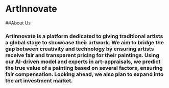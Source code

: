# ArtInnovate
##About Us
### ArtInnovate is a platform dedicated to giving traditional artists a global stage to showcase their artwork. We aim to bridge the gap between creativity and technology by ensuring artists receive fair and transparent pricing for their paintings. Using our AI-driven model and experts in art-appraisals, we predict the true value of a painting based on several factors, ensuring fair compensation. Looking ahead, we also plan to expand into the art investment market.
